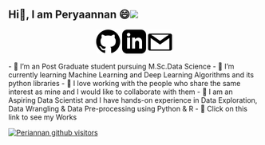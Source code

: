 <h2> Hi👋, I am Peryaannan 😄<img src="https://media.giphy.com/media/26u4cqVR8dsmedTJ6/giphy.gif" width="50"></h2>

<p align="center">
	<a href="https://github.com/ramperiannan"><img src="imgs/github.svg" alt="GitHub"></a>
	<a href="https://www.linkedin.com/in/peryaannan-arulkumar-15a17a167/"><img src="imgs/linkedin.svg" alt="LinkedIn"></a>
	<a href="https://mail.google.com/mail/u/0/?fs=1&to=periannanram@gmail.com.com&su=SUBJECT&body=BODY&tf=cm"><img src="imgs/gmails.svg" alt="Gmail"></a>
</p>
- 🔭 I’m an Post Graduate student pursuing M.Sc.Data Science
- 🌱 I’m currently learning Machine Learning and Deep Learning Algorithms and its python libraries 
- 👯 I love working with the people who share the same interest as mine and I would like to collaborate with them 
- 💬 I am an Aspiring Data Scientist and I have hands-on experience in Data Exploration, Data Wrangling & Data Pre-processing using Python & R 
- 💭 Click on this link to see my Works <a href="https://github.com/ramperiannan?tab=repositories" /a>
<p>
    <img class="center" alt="Periannan github visitors" src="https://visitor-badge.laobi.icu/badge?page_id=ramperiannan.ramperiannan"/>
</p>
<!--
**ramperiannan/ramperiannan** is a ✨ _special_ ✨ repository because its `README.md` (this file) appears on your GitHub profile.


